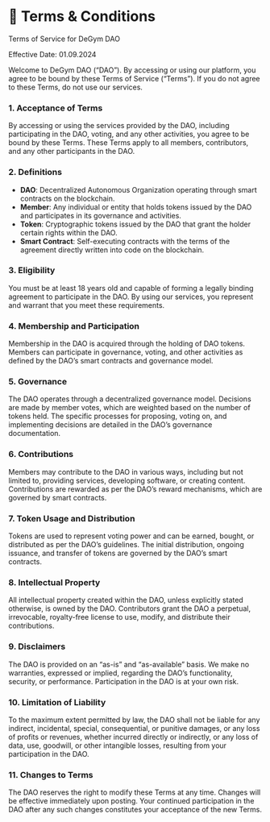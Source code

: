 # 📜 Terms & Conditions

Terms of Service for DeGym DAO

Effective Date: 01.09.2024

Welcome to DeGym DAO (“DAO”). By accessing or using our platform, you agree to be bound by these Terms of Service (“Terms”). If you do not agree to these Terms, do not use our services.

### 1. Acceptance of Terms

By accessing or using the services provided by the DAO, including participating in the DAO, voting, and any other activities, you agree to be bound by these Terms. These Terms apply to all members, contributors, and any other participants in the DAO.

### 2. Definitions

* **DAO**: Decentralized Autonomous Organization operating through smart contracts on the blockchain.
* **Member**: Any individual or entity that holds tokens issued by the DAO and participates in its governance and activities.
* **Token**: Cryptographic tokens issued by the DAO that grant the holder certain rights within the DAO.
* **Smart Contract**: Self-executing contracts with the terms of the agreement directly written into code on the blockchain.

### 3. Eligibility

You must be at least 18 years old and capable of forming a legally binding agreement to participate in the DAO. By using our services, you represent and warrant that you meet these requirements.

### 4. Membership and Participation

Membership in the DAO is acquired through the holding of DAO tokens. Members can participate in governance, voting, and other activities as defined by the DAO’s smart contracts and governance model.

### 5. Governance

The DAO operates through a decentralized governance model. Decisions are made by member votes, which are weighted based on the number of tokens held. The specific processes for proposing, voting on, and implementing decisions are detailed in the DAO’s governance documentation.

### 6. Contributions

Members may contribute to the DAO in various ways, including but not limited to, providing services, developing software, or creating content. Contributions are rewarded as per the DAO’s reward mechanisms, which are governed by smart contracts.

### 7. Token Usage and Distribution

Tokens are used to represent voting power and can be earned, bought, or distributed as per the DAO’s guidelines. The initial distribution, ongoing issuance, and transfer of tokens are governed by the DAO’s smart contracts.

### 8. Intellectual Property

All intellectual property created within the DAO, unless explicitly stated otherwise, is owned by the DAO. Contributors grant the DAO a perpetual, irrevocable, royalty-free license to use, modify, and distribute their contributions.

### 9. Disclaimers

The DAO is provided on an “as-is” and “as-available” basis. We make no warranties, expressed or implied, regarding the DAO’s functionality, security, or performance. Participation in the DAO is at your own risk.

### 10. Limitation of Liability

To the maximum extent permitted by law, the DAO shall not be liable for any indirect, incidental, special, consequential, or punitive damages, or any loss of profits or revenues, whether incurred directly or indirectly, or any loss of data, use, goodwill, or other intangible losses, resulting from your participation in the DAO.

### 11. Changes to Terms

The DAO reserves the right to modify these Terms at any time. Changes will be effective immediately upon posting. Your continued participation in the DAO after any such changes constitutes your acceptance of the new Terms.
